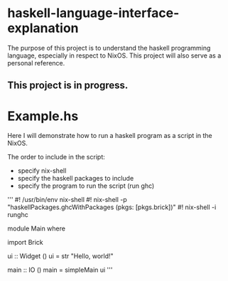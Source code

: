 # haskell-language-interface-explanation
The purpose of this project is to understand the haskell programming language, especially in respect to NixOS.
This project will also serve as a personal reference.

## This project is in progress.


# Example.hs

Here I will demonstrate how to run a haskell program as a script in the NixOS.

The order to include in the script:
- specify nix-shell
- specify the haskell packages to include
- specify the program to run the script (run ghc) 

'''
#! /usr/bin/env nix-shell
#! nix-shell -p "haskellPackages.ghcWithPackages (pkgs: [pkgs.brick])"
#! nix-shell -i runghc

module Main where


import Brick

ui :: Widget ()
ui = str "Hello, world!"

main :: IO ()
main = simpleMain ui
'''
